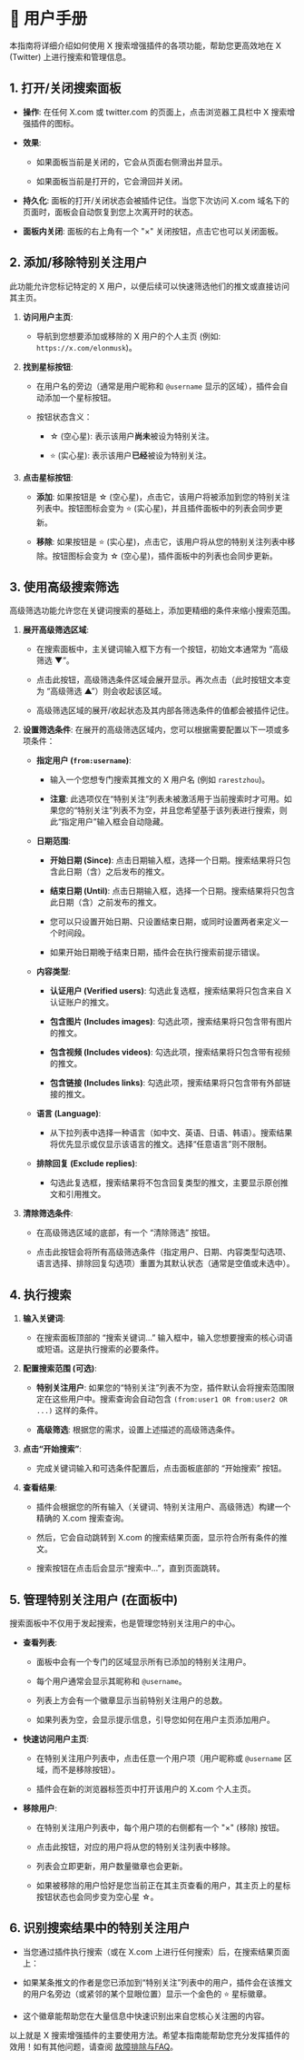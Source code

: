 # 📖 用户手册

本指南将详细介绍如何使用 X 搜索增强插件的各项功能，帮助您更高效地在 X (Twitter) 上进行搜索和管理信息。

## 1. 打开/关闭搜索面板

* **操作**: 在任何 X.com 或 twitter.com 的页面上，点击浏览器工具栏中 X 搜索增强插件的图标。

* **效果**:
    * 如果面板当前是关闭的，它会从页面右侧滑出并显示。

    * 如果面板当前是打开的，它会滑回并关闭。

* **持久化**: 面板的打开/关闭状态会被插件记住。当您下次访问 X.com 域名下的页面时，面板会自动恢复到您上次离开时的状态。

* **面板内关闭**: 面板的右上角有一个 "×" 关闭按钮，点击它也可以关闭面板。

## 2. 添加/移除特别关注用户

此功能允许您标记特定的 X 用户，以便后续可以快速筛选他们的推文或直接访问其主页。

1.  **访问用户主页**:
    * 导航到您想要添加或移除的 X 用户的个人主页 (例如: `https://x.com/elonmusk`)。

2.  **找到星标按钮**:
    * 在用户名的旁边（通常是用户昵称和 `@username` 显示的区域），插件会自动添加一个星标按钮。

    * 按钮状态含义：
        * ☆ (空心星): 表示该用户**尚未**被设为特别关注。

        * ⭐ (实心星): 表示该用户**已经**被设为特别关注。

3.  **点击星标按钮**:
    * **添加**: 如果按钮是 ☆ (空心星)，点击它，该用户将被添加到您的特别关注列表中。按钮图标会变为 ⭐ (实心星)，并且插件面板中的列表会同步更新。

    * **移除**: 如果按钮是 ⭐ (实心星)，点击它，该用户将从您的特别关注列表中移除。按钮图标会变为 ☆ (空心星)，插件面板中的列表也会同步更新。

## 3. 使用高级搜索筛选

高级筛选功能允许您在关键词搜索的基础上，添加更精细的条件来缩小搜索范围。

1.  **展开高级筛选区域**:
    * 在搜索面板中，主关键词输入框下方有一个按钮，初始文本通常为 “高级筛选 ▼”。

    * 点击此按钮，高级筛选条件区域会展开显示。再次点击（此时按钮文本变为 “高级筛选 ▲”）则会收起该区域。

    * 高级筛选区域的展开/收起状态及其内部各筛选条件的值都会被插件记住。

2.  **设置筛选条件**:
    在展开的高级筛选区域内，您可以根据需要配置以下一项或多项条件：

    * **指定用户 (`from:username`)**:
        * 输入一个您想专门搜索其推文的 X 用户名 (例如 `rarestzhou`)。

        * **注意**: 此选项仅在“特别关注”列表未被激活用于当前搜索时才可用。如果您的“特别关注”列表不为空，并且您希望基于该列表进行搜索，则此“指定用户”输入框会自动隐藏。

    * **日期范围**:
        * **开始日期 (Since)**: 点击日期输入框，选择一个日期。搜索结果将只包含此日期（含）之后发布的推文。

        * **结束日期 (Until)**: 点击日期输入框，选择一个日期。搜索结果将只包含此日期（含）之前发布的推文。

        * 您可以只设置开始日期、只设置结束日期，或同时设置两者来定义一个时间段。

        * 如果开始日期晚于结束日期，插件会在执行搜索前提示错误。

    * **内容类型**:
        * **认证用户 (Verified users)**: 勾选此复选框，搜索结果将只包含来自 X 认证账户的推文。

        * **包含图片 (Includes images)**: 勾选此项，搜索结果将只包含带有图片的推文。

        * **包含视频 (Includes videos)**: 勾选此项，搜索结果将只包含带有视频的推文。

        * **包含链接 (Includes links)**: 勾选此项，搜索结果将只包含带有外部链接的推文。

    * **语言 (Language)**:
        * 从下拉列表中选择一种语言（如中文、英语、日语、韩语）。搜索结果将优先显示或仅显示该语言的推文。选择“任意语言”则不限制。

    * **排除回复 (Exclude replies)**:
        * 勾选此复选框，搜索结果将不包含回复类型的推文，主要显示原创推文和引用推文。

3.  **清除筛选条件**:
    * 在高级筛选区域的底部，有一个 “清除筛选” 按钮。

    * 点击此按钮会将所有高级筛选条件（指定用户、日期、内容类型勾选项、语言选择、排除回复勾选项）重置为其默认状态（通常是空值或未选中）。

## 4. 执行搜索

1.  **输入关键词**:
    * 在搜索面板顶部的 “搜索关键词...” 输入框中，输入您想要搜索的核心词语或短语。这是执行搜索的必要条件。

2.  **配置搜索范围 (可选)**:
    * **特别关注用户**: 如果您的“特别关注”列表不为空，插件默认会将搜索范围限定在这些用户中。搜索查询会自动包含 `(from:user1 OR from:user2 OR ...)` 这样的条件。

    * **高级筛选**: 根据您的需求，设置上述描述的高级筛选条件。

3.  **点击“开始搜索”**:
    * 完成关键词输入和可选条件配置后，点击面板底部的 “开始搜索” 按钮。

4.  **查看结果**:
    * 插件会根据您的所有输入（关键词、特别关注用户、高级筛选）构建一个精确的 X.com 搜索查询。

    * 然后，它会自动跳转到 X.com 的搜索结果页面，显示符合所有条件的推文。

    * 搜索按钮在点击后会显示“搜索中...”，直到页面跳转。

## 5. 管理特别关注用户 (在面板中)

搜索面板中不仅用于发起搜索，也是管理您特别关注用户的中心。

* **查看列表**:
    * 面板中会有一个专门的区域显示所有已添加的特别关注用户。

    * 每个用户通常会显示其昵称和 `@username`。

    * 列表上方会有一个徽章显示当前特别关注用户的总数。

    * 如果列表为空，会显示提示信息，引导您如何在用户主页添加用户。

* **快速访问用户主页**:
    * 在特别关注用户列表中，点击任意一个用户项（用户昵称或 `@username` 区域，而不是移除按钮）。

    * 插件会在新的浏览器标签页中打开该用户的 X.com 个人主页。

* **移除用户**:
    * 在特别关注用户列表中，每个用户项的右侧都有一个 "×" (移除) 按钮。

    * 点击此按钮，对应的用户将从您的特别关注列表中移除。

    * 列表会立即更新，用户数量徽章也会更新。

    * 如果被移除的用户恰好是您当前正在其主页查看的用户，其主页上的星标按钮状态也会同步变为空心星 ☆。

## 6. 识别搜索结果中的特别关注用户

* 当您通过插件执行搜索（或在 X.com 上进行任何搜索）后，在搜索结果页面上：

* 如果某条推文的作者是您已添加到“特别关注”列表中的用户，插件会在该推文的用户名旁边（或紧邻的某个显眼位置）显示一个金色的 ⭐ 星标徽章。

* 这个徽章能帮助您在大量信息中快速识别出来自您核心关注圈的内容。

以上就是 X 搜索增强插件的主要使用方法。希望本指南能帮助您充分发挥插件的效用！如有其他问题，请查阅 [故障排除与FAQ](TROUBLESHOOTING.md)。